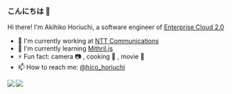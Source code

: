 ### こんにちは :wave:

Hi there! I'm Akihiko Horiuchi, a software engineer of [Enterprise Cloud 2.0](https://ecl.ntt.com/en/)

- :office: I'm currently working at [NTT Communications](https://www.ntt.com/en/)
- :seedling: I'm currently learning [Mithril.js](https://mithril.js.org/)
- :zap: Fun fact: camera :camera: , cooking :fried_egg: , movie :movie_camera:
- :mailbox: How to reach me: [@hico_horiuchi](https://twitter.com/hico_horiuchi)

<a href="https://github.com/hico-horiuchi">
  <img align="left" src="https://github-readme-stats.vercel.app/api?username=hico-horiuchi&show_icons=true&include_all_commits=true&count_private=true&line_height=40&disable_animations=true" />
</a>
<a href="https://github.com/hico-horiuchi">
  <img align="left" src="https://github-readme-stats.vercel.app/api/top-langs/?username=hico-horiuchi" />
</a>
